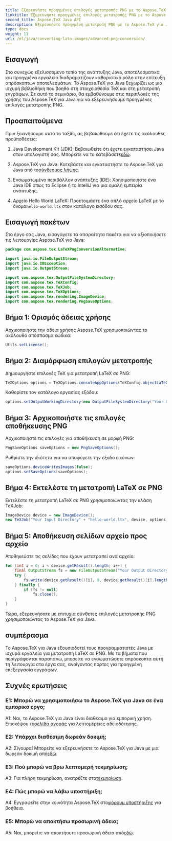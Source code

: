 ```yaml
---
title: Εξερευνήστε προηγμένες επιλογές μετατροπής PNG με το Aspose.TeX για Java
linktitle: Εξερευνήστε προηγμένες επιλογές μετατροπής PNG με το Aspose.TeX για Java
second_title: Aspose.TeX Java API
description: Εξερευνήστε προηγμένη μετατροπή PNG με το Aspose.TeX για Java. Ένα ολοκληρωμένο σεμινάριο για τη μετατροπή LaTeX σε PNG.
type: docs
weight: 11
url: /el/java/converting-lato-images/advanced-png-conversion/
---
```

## Εισαγωγή

Στο συνεχώς εξελισσόμενο τοπίο της ανάπτυξης Java, αποτελεσματικά και προηγμένα εργαλεία διαδραματίζουν καθοριστικό ρόλο στην επίτευξη απρόσκοπτων αποτελεσμάτων. Το Aspose.TeX για Java ξεχωρίζει ως μια ισχυρή βιβλιοθήκη που βοηθά στη στοιχειοθεσία TeX και στη μετατροπή εγγράφων. Σε αυτό το σεμινάριο, θα εμβαθύνουμε στις περιπλοκές της χρήσης του Aspose.TeX για Java για να εξερευνήσουμε προηγμένες επιλογές μετατροπής PNG.

## Προαπαιτούμενα

Πριν ξεκινήσουμε αυτό το ταξίδι, ας βεβαιωθούμε ότι έχετε τις ακόλουθες προϋποθέσεις:

1.  Java Development Kit (JDK): Βεβαιωθείτε ότι έχετε εγκαταστήσει Java στον υπολογιστή σας. Μπορείτε να το κατεβάσετε[εδώ](https://www.oracle.com/java/technologies/javase-downloads.html).

2.  Aspose.TeX για Java: Κατεβάστε και εγκαταστήστε το Aspose.TeX για Java από το[σύνδεσμος λήψης](https://releases.aspose.com/tex/java/).

3. Ενσωματωμένο περιβάλλον ανάπτυξης (IDE): Χρησιμοποιήστε ένα Java IDE όπως το Eclipse ή το IntelliJ για μια ομαλή εμπειρία ανάπτυξης.

4.  Αρχείο Hello World LaTeX: Προετοιμάστε ένα απλό αρχείο LaTeX με το όνομα`hello-world.ltx` στον κατάλογο εισόδου σας.

## Εισαγωγή πακέτων

Στο έργο σας Java, εισαγάγετε τα απαραίτητα πακέτα για να αξιοποιήσετε τις λειτουργίες Aspose.TeX για Java:

```java
package com.aspose.tex.LaTeXPngConversionAlternative;

import java.io.FileOutputStream;
import java.io.IOException;
import java.io.OutputStream;

import com.aspose.tex.OutputFileSystemDirectory;
import com.aspose.tex.TeXConfig;
import com.aspose.tex.TeXJob;
import com.aspose.tex.TeXOptions;
import com.aspose.tex.rendering.ImageDevice;
import com.aspose.tex.rendering.PngSaveOptions;
```

## Βήμα 1: Ορισμός άδειας χρήσης

Αρχικοποιήστε την άδεια χρήσης Aspose.TeX χρησιμοποιώντας το ακόλουθο απόσπασμα κώδικα:

```java
Utils.setLicense();
```

## Βήμα 2: Διαμόρφωση επιλογών μετατροπής

Δημιουργήστε επιλογές TeX για μετατροπή LaTeX σε PNG:

```java
TeXOptions options = TeXOptions.consoleAppOptions(TeXConfig.objectLaTeX());
```

Καθορίστε τον κατάλογο εργασίας εξόδου:

```java
options.setOutputWorkingDirectory(new OutputFileSystemDirectory("Your Output Directory"));
```

## Βήμα 3: Αρχικοποιήστε τις επιλογές αποθήκευσης PNG

Αρχικοποιήστε τις επιλογές για αποθήκευση σε μορφή PNG:

```java
PngSaveOptions saveOptions = new PngSaveOptions();
```

Ρυθμίστε την ιδιότητα για να αποφύγετε την έξοδο εικόνων:

```java
saveOptions.deviceWritesImages(false);
options.setSaveOptions(saveOptions);
```

## Βήμα 4: Εκτελέστε τη μετατροπή LaTeX σε PNG

Εκτελέστε τη μετατροπή LaTeX σε PNG χρησιμοποιώντας την κλάση TeXJob:

```java
ImageDevice device = new ImageDevice();
new TeXJob("Your Input Directory" + "hello-world.ltx", device, options).run();
```

## Βήμα 5: Αποθήκευση σελίδων αρχείο προς αρχείο

Αποθηκεύστε τις σελίδες που έχουν μετατραπεί ανά αρχείο:

```java
for (int i = 0; i < device.getResult().length; i++) {
    final OutputStream fs = new FileOutputStream("Your Output Directory" + "page-" + (i + 1) + ".png");
    try {
        fs.write(device.getResult()[i], 0, device.getResult()[i].length);
    } finally {
        if (fs != null)
            fs.close();
    }
}
```

Τώρα, εξερευνήσατε με επιτυχία σύνθετες επιλογές μετατροπής PNG χρησιμοποιώντας το Aspose.TeX για Java.

## συμπέρασμα

Το Aspose.TeX για Java εξουσιοδοτεί τους προγραμματιστές Java με ισχυρά εργαλεία για μετατροπή LaTeX σε PNG. Με τα βήματα που περιγράφονται παραπάνω, μπορείτε να ενσωματώσετε απρόσκοπτα αυτή τη λειτουργία στα έργα σας, ανοίγοντας πόρτες για προηγμένη επεξεργασία εγγράφων.

## Συχνές ερωτήσεις

### Ε1: Μπορώ να χρησιμοποιήσω το Aspose.TeX για Java σε ένα εμπορικό έργο;

 A1: Ναι, το Aspose.TeX για Java είναι διαθέσιμο για εμπορική χρήση. Επισκέψου το[σελίδα αγοράς](https://purchase.aspose.com/buy) για λεπτομέρειες αδειοδότησης.

### Ε2: Υπάρχει διαθέσιμη δωρεάν δοκιμή;

 Α2: Σίγουρα! Μπορείτε να εξερευνήσετε το Aspose.TeX για Java με μια δωρεάν δοκιμή από[εδώ](https://releases.aspose.com/).

### Ε3: Πού μπορώ να βρω λεπτομερή τεκμηρίωση;

 A3: Για πλήρη τεκμηρίωση, ανατρέξτε στο[τεκμηρίωση](https://reference.aspose.com/tex/java/).

### Ε4: Πώς μπορώ να λάβω υποστήριξη;

 A4: Εγγραφείτε στην κοινότητα Aspose.TeX στο[φόρουμ υποστήριξης](https://forum.aspose.com/c/tex/47) για βοήθεια.

### Ε5: Μπορώ να αποκτήσω προσωρινή άδεια;

 A5: Ναι, μπορείτε να αποκτήσετε προσωρινή άδεια από[εδώ](https://purchase.aspose.com/temporary-license/).